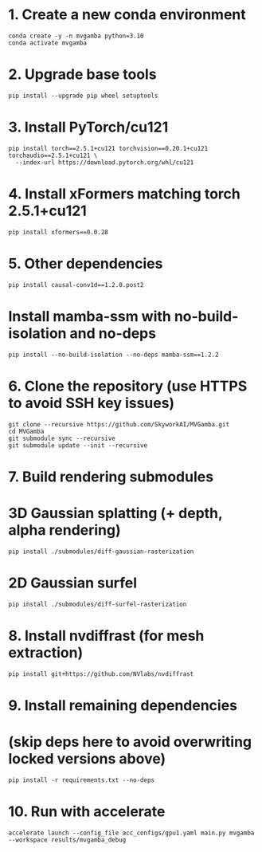 # 1. Create a new conda environment
```
conda create -y -n mvgamba python=3.10
conda activate mvgamba
```

# 2. Upgrade base tools
```
pip install --upgrade pip wheel setuptools
```

# 3. Install PyTorch/cu121
```
pip install torch==2.5.1+cu121 torchvision==0.20.1+cu121 torchaudio==2.5.1+cu121 \
  --index-url https://download.pytorch.org/whl/cu121
```

# 4. Install xFormers matching torch 2.5.1+cu121
```
pip install xformers==0.0.28
```

# 5. Other dependencies
```
pip install causal-conv1d==1.2.0.post2
```

# Install mamba-ssm with no-build-isolation and no-deps
```
pip install --no-build-isolation --no-deps mamba-ssm==1.2.2
```

# 6. Clone the repository (use HTTPS to avoid SSH key issues)
```
git clone --recursive https://github.com/SkyworkAI/MVGamba.git
cd MVGamba
git submodule sync --recursive
git submodule update --init --recursive
```

# 7. Build rendering submodules
# 3D Gaussian splatting (+ depth, alpha rendering)
```
pip install ./submodules/diff-gaussian-rasterization
```

# 2D Gaussian surfel
```
pip install ./submodules/diff-surfel-rasterization
```

# 8. Install nvdiffrast (for mesh extraction)
```
pip install git+https://github.com/NVlabs/nvdiffrast
```


# 9. Install remaining dependencies
# (skip deps here to avoid overwriting locked versions above)
```
pip install -r requirements.txt --no-deps
```

# 10. Run with accelerate
```
accelerate launch --config_file acc_configs/gpu1.yaml main.py mvgamba --workspace results/mvgamba_debug
```
